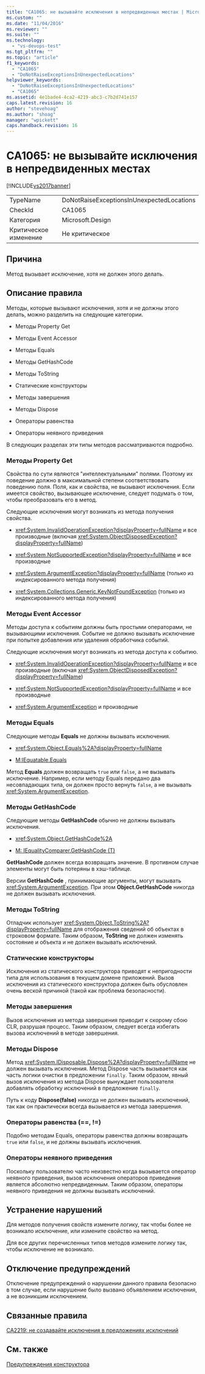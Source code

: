 ```yaml
---
title: "CA1065: не вызывайте исключения в непредвиденных местах | Microsoft Docs"
ms.custom: ""
ms.date: "11/04/2016"
ms.reviewer: ""
ms.suite: ""
ms.technology: 
  - "vs-devops-test"
ms.tgt_pltfrm: ""
ms.topic: "article"
f1_keywords: 
  - "CA1065"
  - "DoNotRaiseExceptionsInUnexpectedLocations"
helpviewer_keywords: 
  - "DoNotRaiseExceptionsInUnexpectedLocations"
  - "CA1065"
ms.assetid: 4e1bade4-4ca2-4219-abc3-c7b2d741e157
caps.latest.revision: 16
author: "stevehoag"
ms.author: "shoag"
manager: "wpickett"
caps.handback.revision: 16
---
```

# CA1065: не вызывайте исключения в непредвиденных местах
[!INCLUDE[vs2017banner](../code-quality/includes/vs2017banner.md)]

|||  
|-|-|  
|TypeName|DoNotRaiseExceptionsInUnexpectedLocations|  
|CheckId|CA1065|  
|Категория|Microsoft.Design|  
|Критическое изменение|Не критическое|  
  
## Причина  
 Метод вызывает исключение, хотя не должен этого делать.  
  
## Описание правила  
 Методы, которые вызывают исключения, хотя и не должны этого делать, можно разделить на следующие категории.  
  
-   Методы Property Get  
  
-   Методы Event Accessor  
  
-   Методы Equals  
  
-   Методы GetHashCode  
  
-   Методы ToString  
  
-   Статические конструкторы  
  
-   Методы завершения  
  
-   Методы Dispose  
  
-   Операторы равенства  
  
-   Операторы неявного приведения  
  
 В следующих разделах эти типы методов рассматриваются подробно.  
  
### Методы Property Get  
 Свойства по сути являются "интеллектуальными" полями.  Поэтому их поведение должно в максимальной степени соответствовать поведению поля.  Поля, как и свойства, не вызывают исключения.  Если имеется свойство, вызывающее исключение, следует подумать о том, чтобы преобразовать его в метод.  
  
 Следующие исключения могут возникать из метода получения свойства.  
  
-   <xref:System.InvalidOperationException?displayProperty=fullName> и все производные \(включая <xref:System.ObjectDisposedException?displayProperty=fullName>\)  
  
-   <xref:System.NotSupportedException?displayProperty=fullName> и все производные  
  
-   <xref:System.ArgumentException?displayProperty=fullName> \(только из индексированного метода получения\)  
  
-   <xref:System.Collections.Generic.KeyNotFoundException> \(только из индексированного метода получения\)  
  
### Методы Event Accessor  
 Методы доступа к событиям должны быть простыми операторами, не вызывающими исключения.  Событие не должно вызывать исключение при попытке добавления или удаления обработчика событий.  
  
 Следующие исключения могут возникать из метода доступа к событию.  
  
-   <xref:System.InvalidOperationException?displayProperty=fullName> и все производные \(включая <xref:System.ObjectDisposedException?displayProperty=fullName>\)  
  
-   <xref:System.NotSupportedException?displayProperty=fullName> и все производные  
  
-   <xref:System.ArgumentException> и производные  
  
### Методы Equals  
 Следующие методы **Equals** не должны вызывать исключения.  
  
-   <xref:System.Object.Equals%2A?displayProperty=fullName>  
  
-   [M:IEquatable.Equals](http://go.microsoft.com/fwlink/?LinkId=113472)  
  
 Метод **Equals** должен возвращать `true` или `false`, а не вызывать исключение.  Например, если методу Equals передано два несовпадающих типа, он должен просто вернуть `false`, а не вызывать <xref:System.ArgumentException>.  
  
### Методы GetHashCode  
 Следующие методы **GetHashCode** обычно не должны вызывать исключения.  
  
-   <xref:System.Object.GetHashCode%2A>  
  
-   [M: IEqualityComparer.GetHashCode \(T\)](http://go.microsoft.com/fwlink/?LinkId=113477)  
  
 **GetHashCode** должен всегда возвращать значение.  В противном случае элементы могут быть потеряны в хэш\-таблице.  
  
 Версии **GetHashCode** , принимающие аргументы, могут вызывать <xref:System.ArgumentException>.  При этом **Object.GetHashCode** никогда не должен вызывать исключения.  
  
### Методы ToString  
 Отладчик использует <xref:System.Object.ToString%2A?displayProperty=fullName> для отображения сведений об объектах в строковом формате.  Таким образом, **ToString** не должен изменять состояние и объекта и не должен вызывать исключений.  
  
### Статические конструкторы  
 Исключения из статического конструктора приводят к непригодности типа для использования в текущем домене приложений.  Вызов исключения из статического конструктора должен быть обусловлен очень веской причиной \(такой как проблема безопасности\).  
  
### Методы завершения  
 Вызов исключения из метода завершения приводит к скорому сбою CLR, разрушая процесс.  Таким образом, следует всегда избегать вызова исключений в методе завершения.  
  
### Методы Dispose  
 Метод <xref:System.IDisposable.Dispose%2A?displayProperty=fullName> не должен вызывать исключения.  Метод Dispose часть вызывается как часть логики очистки в предложении `finally`.  Таким образом, явный вызов исключения из метода Dispose вынуждает пользователя добавлять обработку исключений в предложение `finally`.  
  
 Путь к коду **Dispose\(false\)** никогда не должен вызывать исключений, так как он практически всегда вызывается из метода завершения.  
  
### Операторы равенства \(\=\=, \!\=\)  
 Подобно методам Equals, операторы равенства должны возвращать `true` или `false`, и не должны вызывать исключения.  
  
### Операторы неявного приведения  
 Поскольку пользователю часто неизвестно когда вызывается оператор неявного приведения, вызов исключения операторов приведения является абсолютно непредвиденным.  Таким образом, операторы неявного приведения не должны вызывать исключений.  
  
## Устранение нарушений  
 Для методов получения свойств измените логику, так чтобы более не возникало исключение, или измените свойство на метод.  
  
 Для все других перечисленных типов методов измените логику так, чтобы исключение не возникало.  
  
## Отключение предупреждений  
 Отключение предупреждений о нарушении данного правила безопасно в том случае, если нарушение было вызвано объявлением исключения, а не возникшим исключением.  
  
## Связанные правила  
 [CA2219: не создавайте исключения в предложениях исключений](../Topic/CA2219:%20Do%20not%20raise%20exceptions%20in%20exception%20clauses.md)  
  
## См. также  
 [Предупреждения конструктора](../code-quality/design-warnings.md)
